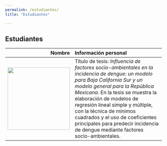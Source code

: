 ```yaml
---
permalink: /estudiantes/
title: "Estudiantes"

---
```


## Estudiantes

| Nombre |Información personal | 
| ------:| :-----------|
|<img src="https://juliojx.github.io/jorgevc/img-20181115-wa0002.jpg" width="200"> |Título de tesis: *Influencia de factores socio-ambientales en la incidencia de dengue: un modelo para Baja California Sur y un modelo general para la República Mexicana*. En la tesis se muestra la elaboración de modelos de regresión lineal simple y múltiple, con la técnica de mínimos cuadrados y el uso de coeficientes principales para predecir incidencia de dengue mediante factores socio-ambientales. |




